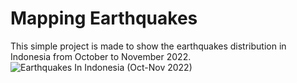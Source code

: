 # Mapping Earthquakes
This simple project is made to show the earthquakes distribution in Indonesia from October to November 2022. 
![Earthquakes In Indonesia (Oct-Nov 2022)](https://user-images.githubusercontent.com/88713808/204671504-a9e6efad-7279-49aa-89e1-8f8879ee9860.png)
